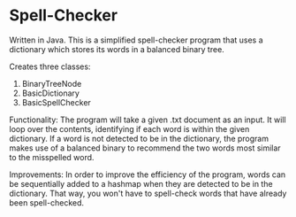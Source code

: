 # Spell-Checker
Written in Java. This is a simplified spell-checker program that uses a dictionary which stores its words in a balanced binary tree. 

Creates three classes:
  1. BinaryTreeNode
  2. BasicDictionary
  3. BasicSpellChecker

Functionality:
The program will take a given .txt document as an input. It will loop over the contents, identifying if each word is within the given dictionary. If a word is not detected to be in the dictionary, the program makes use of a balanced binary to recommend the two words most similar to the misspelled word.

Improvements:
In order to improve the efficiency of the program, words can be sequentially added to a hashmap when they are detected to be in the dictionary. That way, you won't have to spell-check words that have already been spell-checked. 

